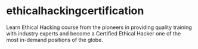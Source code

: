 # ethicalhackingcertification
Learn Ethical Hacking course from the pioneers in providing quality training with industry experts and become a Certified Ethical Hacker one of the most in-demand positions of the globe.
